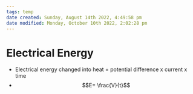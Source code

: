 ```yaml
---
tags: temp
date created: Sunday, August 14th 2022, 4:49:58 pm
date modified: Monday, October 10th 2022, 2:02:28 pm
---
```


# Electrical Energy
- Electrical energy changed into heat = potential difference x current x time
- $$E= \frac{V}{t}$$

